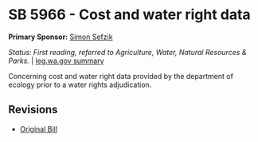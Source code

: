 # SB 5966 - Cost and water right data
**Primary Sponsor:** [Simon Sefzik](/person/leg/simon.sefzik.md)

*Status: First reading, referred to Agriculture, Water, Natural Resources & Parks.* | [leg.wa.gov summary](https://app.leg.wa.gov/billsummary?BillNumber=5966&Year=2021)

Concerning cost and water right data provided by the department of ecology prior to a water rights adjudication.

## Revisions
* [Original Bill](1/)